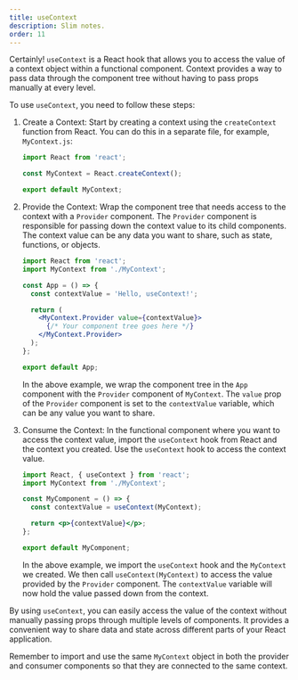 ```yaml
---
title: useContext
description: Slim notes.
order: 11
---
```


Certainly! `useContext` is a React hook that allows you to access the value of a context object within a functional component. Context provides a way to pass data through the component tree without having to pass props manually at every level.

To use `useContext`, you need to follow these steps:

1. Create a Context:
   Start by creating a context using the `createContext` function from React. You can do this in a separate file, for example, `MyContext.js`:

   ```jsx
   import React from 'react';

   const MyContext = React.createContext();

   export default MyContext;
   ```

2. Provide the Context:
   Wrap the component tree that needs access to the context with a `Provider` component. The `Provider` component is responsible for passing down the context value to its child components. The context value can be any data you want to share, such as state, functions, or objects.

   ```jsx
   import React from 'react';
   import MyContext from './MyContext';

   const App = () => {
     const contextValue = 'Hello, useContext!';

     return (
       <MyContext.Provider value={contextValue}>
         {/* Your component tree goes here */}
       </MyContext.Provider>
     );
   };

   export default App;
   ```

   In the above example, we wrap the component tree in the `App` component with the `Provider` component of `MyContext`. The `value` prop of the `Provider` component is set to the `contextValue` variable, which can be any value you want to share.

3. Consume the Context:
   In the functional component where you want to access the context value, import the `useContext` hook from React and the context you created. Use the `useContext` hook to access the context value.

   ```jsx
   import React, { useContext } from 'react';
   import MyContext from './MyContext';

   const MyComponent = () => {
     const contextValue = useContext(MyContext);

     return <p>{contextValue}</p>;
   };

   export default MyComponent;
   ```

   In the above example, we import the `useContext` hook and the `MyContext` we created. We then call `useContext(MyContext)` to access the value provided by the `Provider` component. The `contextValue` variable will now hold the value passed down from the context.

By using `useContext`, you can easily access the value of the context without manually passing props through multiple levels of components. It provides a convenient way to share data and state across different parts of your React application.

Remember to import and use the same `MyContext` object in both the provider and consumer components so that they are connected to the same context.
